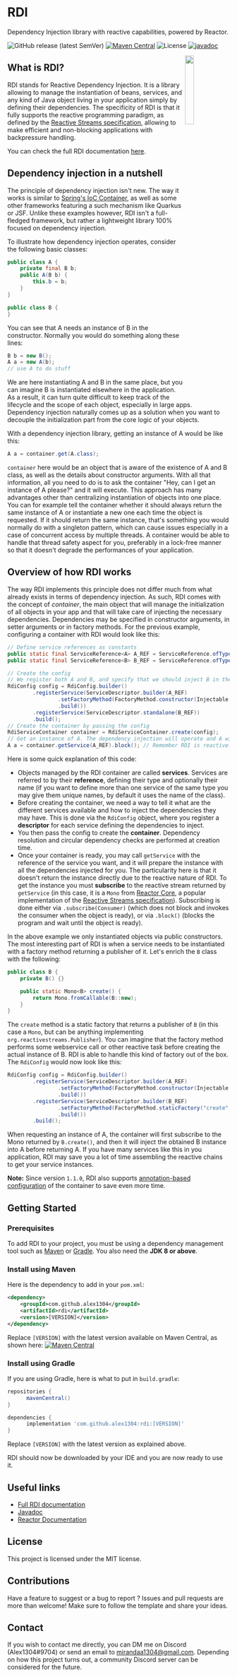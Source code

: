 # RDI

Dependency Injection library with reactive capabilities, powered by Reactor.

![GitHub release (latest SemVer)](https://img.shields.io/github/v/release/Alex1304/rdi?sort=semver)
[![Maven Central](https://img.shields.io/maven-central/v/com.github.alex1304/rdi)](https://search.maven.org/artifact/com.github.alex1304/rdi)
![License](https://img.shields.io/github/license/Alex1304/rdi)
[![javadoc](https://javadoc.io/badge2/com.github.alex1304/rdi/javadoc.svg)](https://javadoc.io/doc/com.github.alex1304/rdi) 

<img align="right" src="https://user-images.githubusercontent.com/10291761/88860458-11decf80-d1fc-11ea-8fea-d90cf90ee399.png" width=20% />

## What is RDI?

RDI stands for Reactive Dependency Injection. It is a library allowing to manage the instantiation of beans, services, and any kind of Java object living in your application simply by defining their dependencies. The specificity of RDI is that it fully supports the reactive programming paradigm, as defined by the [Reactive Streams specification](https://www.reactive-streams.org/), allowing to make efficient and non-blocking applications with backpressure handling.

You can check the full RDI documentation [here](https://alex1304.github.io/rdi/docs/intro).

## Dependency injection in a nutshell

The principle of dependency injection isn't new. The way it works is similar to [Spring's IoC Container](https://docs.spring.io/spring/docs/current/spring-framework-reference/core.html#beans), as well as some other frameworks featuring a such mechanism like Quarkus or JSF. Unlike these examples however, RDI isn't a full-fledged framework, but rather a lightweight library 100% focused on dependency injection.

To illustrate how dependency injection operates, consider the following basic classes:

```java
public class A {
    private final B b;
    public A(B b) {
        this.b = b;
    }
}

public class B {
}
```

You can see that A needs an instance of B in the constructor. Normally you would do something along these lines:

```java
B b = new B();
A a = new A(b);
// use A to do stuff
```

We are here instantiating A and B in the same place, but you can imagine B is instantiated elsewhere in the application. As a result, it can turn quite difficult to keep track of the lifecycle and the scope of each object, especially in large apps. Dependency injection naturally comes up as a solution when you want to decouple the initialization part from the core logic of your objects.

With a dependency injection library, getting an instance of A would be like this:
```java
A a = container.get(A.class);
```

`container` here would be an object that is aware of the existence of A and B class, as well as the details about constructor arguments. With all that information, all you need to do is to ask the container "Hey, can I get an instance of A please?" and it will execute. This approach has many advantages other than centralizing instantiation of objects into one place. You can for example tell the container whether it should always return the same instance of A or instantiate a new one each time the object is requested. If it should return the same instance, that's something you would normally do with a singleton pattern, which can cause issues especially in a case of concurrent access by multiple threads. A container would be able to handle that thread safety aspect for you, preferably in a lock-free manner so that it doesn't degrade the performances of your application.

## Overview of how RDI works

The way RDI implements this principle does not differ much from what already exists in terms of dependency injection. As such, RDI comes with the concept of *container*, the main object that will manage the initialization of all objects in your app and that will take care of injecting the necessary dependencies. Dependencies may be specified in constructor arguments, in setter arguments or in factory methods. For the previous example, configuring a container with RDI would look like this:

```java
// Define service references as constants
public static final ServiceReference<A> A_REF = ServiceReference.ofType(A.class);
public static final ServiceReference<B> B_REF = ServiceReference.ofType(B.class);

// Create the config
// We register both A and B, and specify that we should inject B in the constructor of A
RdiConfig config = RdiConfig.builder()
        .registerService(ServiceDescriptor.builder(A_REF)
                .setFactoryMethod(FactoryMethod.constructor(Injectable.ref(B_REF)))
                .build())
        .registerService(ServiceDescriptor.standalone(B_REF))
        .build();
// Create the container by passing the config
RdiServiceContainer container = RdiServiceContainer.create(config);
// Get an instance of A. The dependency injection will operate and A will be ready to use!
A a = container.getService(A_REF).block(); // Remember RDI is reactive. Here we block until A is fully created.
```

Here is some quick explanation of this code:
* Objects managed by the RDI container are called **services**. Services are referred to by their **reference**, defining their type and optionally their name (if you want to define more than one service of the same type you may give them unique names, by default it uses the name of the class).
* Before creating the container, we need a way to tell it what are the different services available and how to inject the dependencies they may have. This is done via the `RdiConfig` object, where you register a **descriptor** for each service defining the dependencies to inject.
* You then pass the config to create the **container**. Dependency resolution and circular dependency checks are performed at creation time.
* Once your container is ready, you may call `getService` with the reference of the service you want, and it will prepare the instance with all the dependencies injected for you. The particularity here is that it doesn't return the instance directly due to the reactive nature of RDI. To get the instance you must **subscribe** to the reactive stream returned by `getService` (in this case, it is a `Mono` from [Reactor Core](https://projectreactor.io), a popular implementation of the [Reactive Streams specification](https://www.reactive-streams.org/)). Subscribing is done either via `.subscribe(Consumer)` (which does not block and invokes the consumer when the object is ready), or via `.block()` (blocks the program and wait until the object is ready).

In the above example we only instantiated objects via public constructors. The most interesting part of RDI is when a service needs to be instantiated with a factory method returning a publisher of it. Let's enrich the `B` class with the following:

```java
public class B {
    private B() {}

    public static Mono<B> create() {
        return Mono.fromCallable(B::new);
    }
}
```

The `create` method is a static factory that returns a publisher of `B` (in this case a `Mono`, but can be anything implementing `org.reactivestreams.Publisher`). You can imagine that the factory method performs some webservice call or other reactive task before creating the actual instance of B. RDI is able to handle this kind of factory out of the box. The `RdiConfig` would now look like this:

```java
RdiConfig config = RdiConfig.builder()
        .registerService(ServiceDescriptor.builder(A_REF)
                .setFactoryMethod(FactoryMethod.constructor(Injectable.ref(B_REF)))
                .build())
        .registerService(ServiceDescriptor.builder(B_REF)
                .setFactoryMethod(FactoryMethod.staticFactory("create", Mono.class))
                .build())
        .build();
```

When requesting an instance of A, the container will first subscribe to the Mono returned by `B.create()`, and then it will inject the obtained B instance into A before returning A. If you have many services like this in you application, RDI may save you a lot of time assembling the reactive chains to get your service instances.


**Note:** Since version `1.1.0`, RDI also supports [annotation-based configuration](https://alex1304.github.io/rdi/docs/annotation-based-configuration) of the container to save even more time.

## Getting Started

### Prerequisites

To add RDI to your project, you must be using a dependency management tool such as [Maven](https://maven.apache.org) or [Gradle](https://gradle.org). You also need the **JDK 8 or above**.

### Install using Maven

Here is the dependency to add in your `pom.xml`:

```xml
<dependency>
    <groupId>com.github.alex1304</groupId>
    <artifactId>rdi</artifactId>
    <version>[VERSION]</version>
</dependency>
```
Replace `[VERSION]` with the latest version available on Maven Central, as shown here: [![Maven Central](https://img.shields.io/maven-central/v/com.github.alex1304/rdi)](https://search.maven.org/artifact/com.github.alex1304/rdi)

### Install using Gradle

If you are using Gradle, here is what to put in `build.gradle`:

```groovy
repositories {
      mavenCentral()
}

dependencies {
      implementation 'com.github.alex1304:rdi:[VERSION]'
}
```

Replace `[VERSION]` with the latest version as explained above.

RDI should now be downloaded by your IDE and you are now ready to use it.

## Useful links

* [Full RDI documentation](https://alex1304.github.io/rdi/docs/intro)
* [Javadoc](https://www.javadoc.io/doc/com.github.alex1304/rdi/latest/index.html)
* [Reactor Documentation](https://projectreactor.io/docs/core/release/reference/)

## License

This project is licensed under the MIT license.

## Contributions

Have a feature to suggest or a bug to report ? Issues and pull requests are more than welcome! Make sure to follow the template and share your ideas.

## Contact

If you wish to contact me directly, you can DM me on Discord (Alex1304#9704) or send an email to mirandaa1304@gmail.com. Depending on how this project turns out, a community Discord server can be considered for the future.
